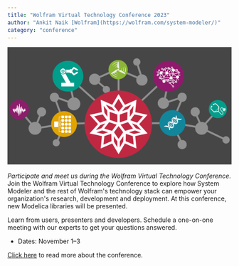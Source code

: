 ```yaml
---
title: "Wolfram Virtual Technology Conference 2023"
author: "Ankit Naik [Wolfram](https://wolfram.com/system-modeler/)"
category: "conference"
---
```

![Alt text](Wolfram-conference.png 'Wolfram Virtual Technology Conference 2023')

*Participate and meet us during the Wolfram Virtual Technology Conference.* Join the Wolfram Virtual Technology Conference to explore how System Modeler and the rest of Wolfram's technology stack can empower your organization's research, development and deployment. At this conference, new Modelica libraries will be presented.

Learn from users, presenters and developers. Schedule a one-on-one meeting with our experts to get your questions answered.

- Dates: November 1&ndash;3

[Click here](https://www.wolfram.com/events/technology-conference/2023/) to read more about the conference.
